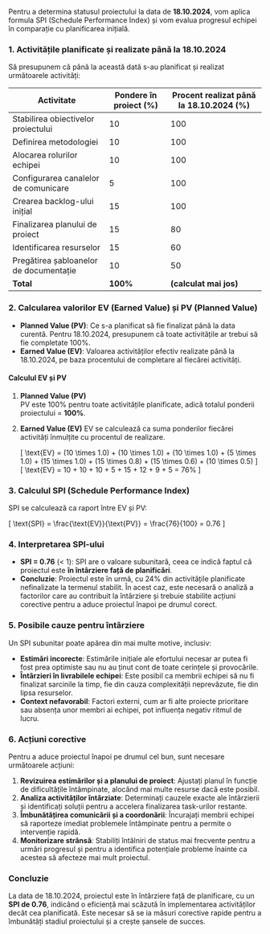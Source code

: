 Pentru a determina statusul proiectului la data de **18.10.2024**, vom aplica formula SPI (Schedule Performance Index) și vom evalua progresul echipei în comparație cu planificarea inițială.

### 1. **Activitățile planificate și realizate până la 18.10.2024**

Să presupunem că până la această dată s-au planificat și realizat următoarele activități:

| Activitate                            | Pondere în proiect (%) | Procent realizat până la 18.10.2024 (%) |
|---------------------------------------|-------------------------|-----------------------------------------|
| Stabilirea obiectivelor proiectului   | 10                      | 100                                     |
| Definirea metodologiei                | 10                      | 100                                     |
| Alocarea rolurilor echipei            | 10                      | 100                                     |
| Configurarea canalelor de comunicare  | 5                       | 100                                     |
| Crearea backlog-ului inițial          | 15                      | 100                                     |
| Finalizarea planului de proiect       | 15                      | 80                                      |
| Identificarea resurselor              | 15                      | 60                                      |
| Pregătirea șabloanelor de documentație| 10                      | 50                                      |
| **Total**                             | **100%**                | **(calculat mai jos)**                 |

### 2. **Calcularea valorilor EV (Earned Value) și PV (Planned Value)**

- **Planned Value (PV)**: Ce s-a planificat să fie finalizat până la data curentă. Pentru 18.10.2024, presupunem că toate activitățile ar trebui să fie completate 100%.
- **Earned Value (EV)**: Valoarea activităților efectiv realizate până la 18.10.2024, pe baza procentului de completare al fiecărei activități.

#### **Calculul EV și PV**

1. **Planned Value (PV)**  
   PV este 100% pentru toate activitățile planificate, adică totalul ponderii proiectului = **100%**.

2. **Earned Value (EV)**
   EV se calculează ca suma ponderilor fiecărei activități înmulțite cu procentul de realizare.

   \[
   \text{EV} = (10 \times 1.0) + (10 \times 1.0) + (10 \times 1.0) + (5 \times 1.0) + (15 \times 1.0) + (15 \times 0.8) + (15 \times 0.6) + (10 \times 0.5)
   \]
   \[
   \text{EV} = 10 + 10 + 10 + 5 + 15 + 12 + 9 + 5 = 76\%
   \]

### 3. **Calculul SPI (Schedule Performance Index)**

SPI se calculează ca raport între EV și PV:

\[
\text{SPI} = \frac{\text{EV}}{\text{PV}} = \frac{76}{100} = 0.76
\]

### 4. **Interpretarea SPI-ului**

- **SPI = 0.76** (< 1): SPI are o valoare subunitară, ceea ce indică faptul că proiectul este **în întârziere față de planificări**.
- **Concluzie**: Proiectul este în urmă, cu 24% din activitățile planificate nefinalizate la termenul stabilit. În acest caz, este necesară o analiză a factorilor care au contribuit la întârziere și trebuie stabilite acțiuni corective pentru a aduce proiectul înapoi pe drumul corect.

### 5. **Posibile cauze pentru întârziere**

Un SPI subunitar poate apărea din mai multe motive, inclusiv:

- **Estimări incorecte**: Estimările inițiale ale efortului necesar ar putea fi fost prea optimiste sau nu au ținut cont de toate cerințele și provocările.
- **Întârzieri în livrabilele echipei**: Este posibil ca membrii echipei să nu fi finalizat sarcinile la timp, fie din cauza complexității neprevăzute, fie din lipsa resurselor.
- **Context nefavorabil**: Factori externi, cum ar fi alte proiecte prioritare sau absența unor membri ai echipei, pot influența negativ ritmul de lucru.

### 6. **Acțiuni corective**

Pentru a aduce proiectul înapoi pe drumul cel bun, sunt necesare următoarele acțiuni:

1. **Revizuirea estimărilor și a planului de proiect**: Ajustați planul în funcție de dificultățile întâmpinate, alocând mai multe resurse dacă este posibil.
2. **Analiza activităților întârziate**: Determinați cauzele exacte ale întârzierii și identificați soluții pentru a accelera finalizarea task-urilor restante.
3. **Îmbunătățirea comunicării și a coordonării**: Încurajați membrii echipei să raporteze imediat problemele întâmpinate pentru a permite o intervenție rapidă.
4. **Monitorizare strânsă**: Stabiliți întâlniri de status mai frecvente pentru a urmări progresul și pentru a identifica potențiale probleme înainte ca acestea să afecteze mai mult proiectul.

### Concluzie

La data de 18.10.2024, proiectul este în întârziere față de planificare, cu un **SPI de 0.76**, indicând o eficiență mai scăzută în implementarea activităților decât cea planificată. Este necesar să se ia măsuri corective rapide pentru a îmbunătăți stadiul proiectului și a crește șansele de succes.